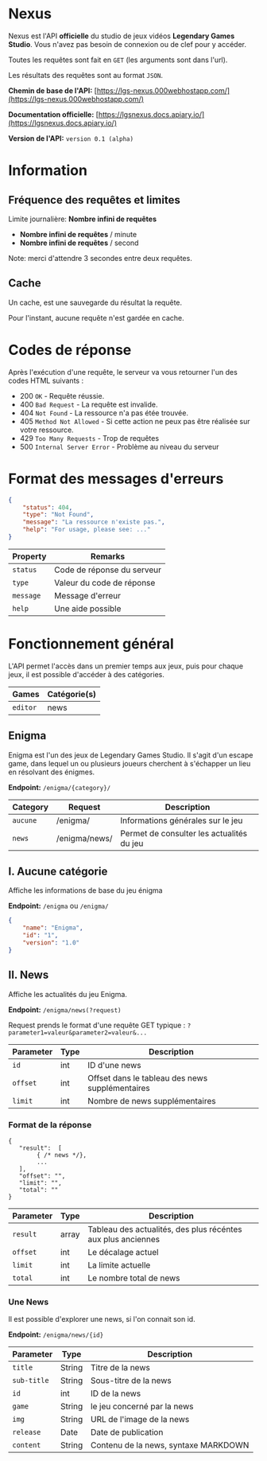 # Nexus

Nexus est l'API **officielle** du studio de jeux vidéos 
**Legendary Games Studio**.
Vous n'avez pas besoin de connexion ou de clef pour y accéder.

Toutes les requêtes sont fait en `GET` (les arguments sont dans l'url).

Les résultats des requêtes sont au format `JSON`.

**Chemin de base de l'API:**  [https://lgs-nexus.000webhostapp.com/](https://lgs-nexus.000webhostapp.com/)

**Documentation officielle:**  [https://lgsnexus.docs.apiary.io/](https://lgsnexus.docs.apiary.io/)

**Version de l'API:** `version 0.1 (alpha)`

# Information

## Fréquence des requêtes et limites
Limite journalière: **Nombre infini de requêtes**

- **Nombre infini de requêtes** / minute
- **Nombre infini de requêtes** / second

Note: merci d'attendre 3 secondes entre deux requêtes.

## Cache

Un cache, est une sauvegarde du résultat la requête.

Pour l'instant, aucune requête n'est gardée en cache.

# Codes de réponse

Après l'exécution d'une requête, le serveur va vous retourner l'un
des codes HTML suivants :

- 200 `OK` - Requête réussie.
- 400 `Bad Request` - La requête est invalide.
- 404 `Not Found` - La ressource n'a pas étée trouvée.
- 405 `Method Not Allowed` - Si cette action ne peux pas être réalisée sur votre ressource.
- 429 `Too Many Requests` - Trop de requêtes
- 500 `Internal Server Error` - Problème au niveau du serveur

# Format des messages d'erreurs

```json
{
    "status": 404,
    "type": "Not Found",
    "message": "La ressource n'existe pas.",
    "help": "For usage, please see: ..."
}
```

Property        | Remarks
|-------------- | -------- |
| `status`                            | Code de réponse du serveur |
| `type`                              | Valeur du code de réponse |
|`message`                           | Message d'erreur |
 |`help`                              | Une aide possible |
 
# Fonctionnement général

L'API permet l'accès dans un premier temps aux jeux, puis pour chaque jeux,
il est possible d'accéder à des catégories.

Games        | Catégorie(s)
|-------------- | -------- |
| `editor`   | news |


## Enigma

Enigma est l'un des jeux de Legendary Games Studio. Il s'agit d'un escape
game, dans lequel un ou plusieurs joueurs cherchent à s'échapper un lieu
en résolvant des énigmes.

**Endpoint:** `/enigma/{category}/`

| Category | Request | Description |
| ------------- | ------------- | ------------- |
| `aucune` | /enigma/ |Informations générales sur le jeu |
| `news` | /enigma/news/ | Permet de consulter les actualités du jeu |
            
## I. Aucune catégorie

Affiche les informations de base du jeu énigma

**Endpoint:** `/enigma` ou `/enigma/`

```json
{
    "name": "Enigma",
    "id": "1",
    "version": "1.0"
}
```

## II. News

Affiche les actualités du jeu Enigma.

**Endpoint:** `/enigma/news(?request)`

Request prends le format d'une requête GET typique : `?parameter1=valeur&parameter2=valeur&...`

| Parameter | Type | Description |
| ------------- | ------------- |------------- |
| `id` | int | ID d'une news |
| `offset` | int | Offset dans le tableau des news supplémentaires |
| `limit` | int | Nombre de news supplémentaires |

### Format de la réponse

```jsmin
{
   "result":  [
        { /* news */},
        ...
   ],
   "offset": "",
   "limit": "",
   "total": ""
}
```

| Parameter | Type | Description |
| ------------- | ------------- |------------- |
| `result` | array | Tableau des actualités, des plus récéntes aux plus anciennes |
| `offset` | int | Le décalage actuel |
| `limit` | int | La limite actuelle |
| `total` | int | Le nombre total de news |

### Une News

Il est possible d'explorer une news, si l'on connait son id.

**Endpoint:** `/enigma/news/{id}`

| Parameter | Type | Description |
| ------------- | ------------- |------------- |
| `title` | String | Titre de la news |
| `sub-title` | String | Sous-titre de la news |
| `id` | int | ID de la news |
| `game` | String | le jeu concerné par la news |
| `img` | String | URL de l'image de la news |
| `release` | Date | Date de publication |
| `content` | String | Contenu de la news, syntaxe MARKDOWN |